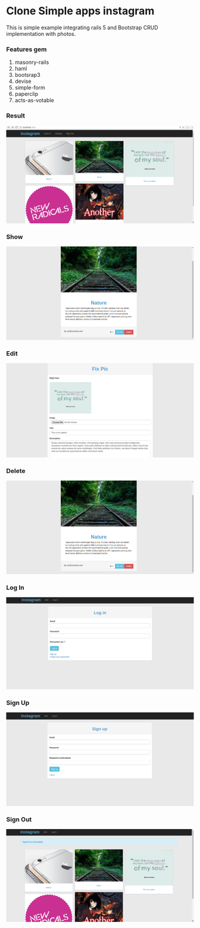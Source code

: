 Clone Simple apps instagram
===========================
This is simple example integrating rails 5 and Bootstrap 
CRUD implementation with photos.

### Features gem ###
1. masonry-rails
2. haml
3. bootsrap3
4. devise
5. simple-form
6. paperclip
7. acts-as-votable

### Result ###
![Rails Clone Instagram](https://github.com/ch5/ConeInstagram/blob/master/Image_ex/Index_instagram.png)

### Show ###
![Rails Clone Instagram](https://github.com/ch5/ConeInstagram/blob/master/Image_ex/Show_with_like.png)

### Edit ###
![Rails Clone Instagram](https://github.com/ch5/ConeInstagram/blob/master/Image_ex/Update_Page.png)

### Delete ###
![Rails Clone Instagram](https://github.com/ch5/ConeInstagram/blob/master/Image_ex/Show_with_like.png)

### Log In ###
![Rails Clone Instagram](https://github.com/ch5/ConeInstagram/blob/master/Image_ex/Log_In.png)

### Sign Up ###
![Rails Clone Instagram](https://github.com/ch5/ConeInstagram/blob/master/Image_ex/Sign_Up.png)

### Sign Out ###
![Rails Clone Instagram](https://github.com/ch5/ConeInstagram/blob/master/Image_ex/Sign_out.png)

